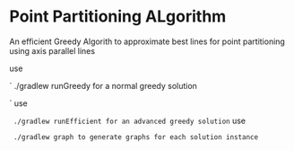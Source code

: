 # Point Partitioning ALgorithm

An efficient Greedy Algorith to approximate best lines for point partitioning using axis parallel lines

use 

 ` 
 ./gradlew runGreedy for a normal greedy solution
 
  ` 
use 

 ` 
 ./gradlew runEfficient for an advanced greedy solution
 ` 
use 

 ` 
 ./gradlew graph to generate graphs for each solution instance
` 
